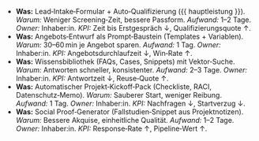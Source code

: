 <!-- PURPOSE: 5 sehr konkrete Quick Wins, Solo‑fit, sofort umsetzbar. -->
<!-- OUTPUT: Nur HTML (Liste). Rollen = Inhaber:in (Solo). Keine fachfremden Abteilungen nennen. -->
<!-- DOMAIN PINS: Beratung & Dienstleistungen (Solo). Keine Beispiele aus Produktion/Automotive/etc. -->

<ul>
  <li><strong>Was:</strong> Lead‑Intake‑Formular + Auto‑Qualifizierung ({{ hauptleistung }}). 
      <em>Warum:</em> Weniger Screening‑Zeit, bessere Passform. 
      <em>Aufwand:</em> 1–2 Tage. 
      <em>Owner:</em> Inhaber:in. 
      <em>KPI:</em> Zeit bis Erstgespräch ↓, Qualifizierungsquote ↑.</li>

  <li><strong>Was:</strong> Angebots‑Entwurf als Prompt‑Baustein (Templates + Variablen). 
      <em>Warum:</em> 30–60 min je Angebot sparen. 
      <em>Aufwand:</em> 1 Tag. 
      <em>Owner:</em> Inhaber:in. 
      <em>KPI:</em> Angebotsdurchlaufzeit ↓, Win‑Rate ↑.</li>

  <li><strong>Was:</strong> Wissensbibliothek (FAQs, Cases, Snippets) mit Vektor‑Suche. 
      <em>Warum:</em> Antworten schneller, konsistenter. 
      <em>Aufwand:</em> 2–3 Tage. 
      <em>Owner:</em> Inhaber:in. 
      <em>KPI:</em> Antwortzeit ↓, Reuse‑Quote ↑.</li>

  <li><strong>Was:</strong> Automatischer Projekt‑Kickoff‑Pack (Checkliste, RACI, Datenschutz‑Memo). 
      <em>Warum:</em> Sauberer Start, weniger Reibung. 
      <em>Aufwand:</em> 1 Tag. 
      <em>Owner:</em> Inhaber:in. 
      <em>KPI:</em> Nachfragen ↓, Startverzug ↓.</li>

  <li><strong>Was:</strong> Social Proof‑Generator (Fallstudien‑Snippet aus Projektnotizen). 
      <em>Warum:</em> Bessere Akquise, einheitliche Qualität. 
      <em>Aufwand:</em> 1–2 Tage. 
      <em>Owner:</em> Inhaber:in. 
      <em>KPI:</em> Response‑Rate ↑, Pipeline‑Wert ↑.</li>
</ul>
